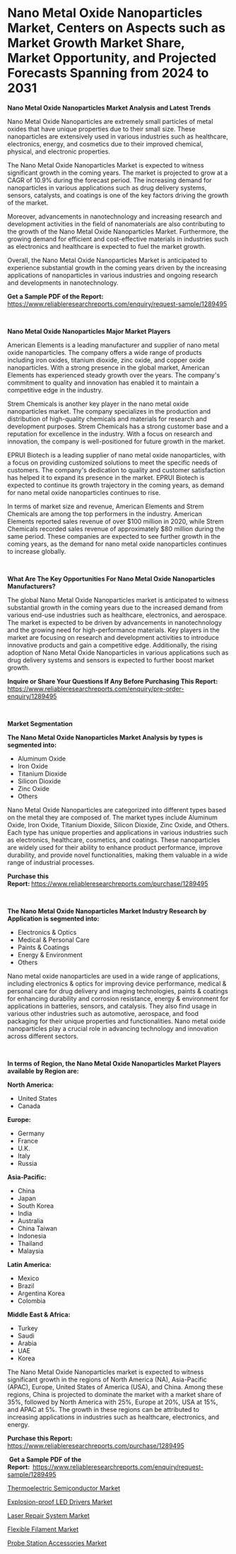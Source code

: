 <p><h1>Nano Metal Oxide Nanoparticles Market, Centers on Aspects such as Market Growth Market Share, Market Opportunity, and Projected Forecasts Spanning from 2024 to 2031</h1></p><p><strong>Nano Metal Oxide Nanoparticles Market Analysis and Latest Trends</strong></p>
<p><p>Nano Metal Oxide Nanoparticles are extremely small particles of metal oxides that have unique properties due to their small size. These nanoparticles are extensively used in various industries such as healthcare, electronics, energy, and cosmetics due to their improved chemical, physical, and electronic properties.</p><p>The Nano Metal Oxide Nanoparticles Market is expected to witness significant growth in the coming years. The market is projected to grow at a CAGR of 10.9% during the forecast period. The increasing demand for nanoparticles in various applications such as drug delivery systems, sensors, catalysts, and coatings is one of the key factors driving the growth of the market.</p><p>Moreover, advancements in nanotechnology and increasing research and development activities in the field of nanomaterials are also contributing to the growth of the Nano Metal Oxide Nanoparticles Market. Furthermore, the growing demand for efficient and cost-effective materials in industries such as electronics and healthcare is expected to fuel the market growth.</p><p>Overall, the Nano Metal Oxide Nanoparticles Market is anticipated to experience substantial growth in the coming years driven by the increasing applications of nanoparticles in various industries and ongoing research and developments in nanotechnology.</p></p>
<p><strong>Get a Sample PDF of the Report:&nbsp;</strong> <a href="https://www.reliableresearchreports.com/enquiry/request-sample/1289495">https://www.reliableresearchreports.com/enquiry/request-sample/1289495</a></p>
<p>&nbsp;</p>
<p><strong>Nano Metal Oxide Nanoparticles Major Market Players</strong></p>
<p><p>American Elements is a leading manufacturer and supplier of nano metal oxide nanoparticles. The company offers a wide range of products including iron oxides, titanium dioxide, zinc oxide, and copper oxide nanoparticles. With a strong presence in the global market, American Elements has experienced steady growth over the years. The company's commitment to quality and innovation has enabled it to maintain a competitive edge in the industry.</p><p>Strem Chemicals is another key player in the nano metal oxide nanoparticles market. The company specializes in the production and distribution of high-quality chemicals and materials for research and development purposes. Strem Chemicals has a strong customer base and a reputation for excellence in the industry. With a focus on research and innovation, the company is well-positioned for future growth in the market.</p><p>EPRUI Biotech is a leading supplier of nano metal oxide nanoparticles, with a focus on providing customized solutions to meet the specific needs of customers. The company's dedication to quality and customer satisfaction has helped it to expand its presence in the market. EPRUI Biotech is expected to continue its growth trajectory in the coming years, as demand for nano metal oxide nanoparticles continues to rise.</p><p>In terms of market size and revenue, American Elements and Strem Chemicals are among the top performers in the industry. American Elements reported sales revenue of over $100 million in 2020, while Strem Chemicals recorded sales revenue of approximately $80 million during the same period. These companies are expected to see further growth in the coming years, as the demand for nano metal oxide nanoparticles continues to increase globally.</p></p>
<p>&nbsp;</p>
<p><strong>What Are The Key Opportunities For Nano Metal Oxide Nanoparticles Manufacturers?</strong></p>
<p><p>The global Nano Metal Oxide Nanoparticles market is anticipated to witness substantial growth in the coming years due to the increased demand from various end-use industries such as healthcare, electronics, and aerospace. The market is expected to be driven by advancements in nanotechnology and the growing need for high-performance materials. Key players in the market are focusing on research and development activities to introduce innovative products and gain a competitive edge. Additionally, the rising adoption of Nano Metal Oxide Nanoparticles in various applications such as drug delivery systems and sensors is expected to further boost market growth.</p></p>
<p><strong>Inquire or Share Your Questions If Any Before Purchasing This Report:</strong> <a href="https://www.reliableresearchreports.com/enquiry/pre-order-enquiry/1289495">https://www.reliableresearchreports.com/enquiry/pre-order-enquiry/1289495</a></p>
<p>&nbsp;</p>
<p><strong>Market Segmentation</strong></p>
<p><strong>The Nano Metal Oxide Nanoparticles Market Analysis by types is segmented into:</strong></p>
<p><ul><li>Aluminum Oxide</li><li>Iron Oxide</li><li>Titanium Dioxide</li><li>Silicon Dioxide</li><li>Zinc Oxide</li><li>Others</li></ul></p>
<p><p>Nano Metal Oxide Nanoparticles are categorized into different types based on the metal they are composed of. The market types include Aluminum Oxide, Iron Oxide, Titanium Dioxide, Silicon Dioxide, Zinc Oxide, and Others. Each type has unique properties and applications in various industries such as electronics, healthcare, cosmetics, and coatings. These nanoparticles are widely used for their ability to enhance product performance, improve durability, and provide novel functionalities, making them valuable in a wide range of industrial processes.</p></p>
<p><strong>Purchase this Report:&nbsp;</strong><a href="https://www.reliableresearchreports.com/purchase/1289495">https://www.reliableresearchreports.com/purchase/1289495</a></p>
<p>&nbsp;</p>
<p><strong>The Nano Metal Oxide Nanoparticles Market Industry Research by Application is segmented into:</strong></p>
<p><ul><li>Electronics & Optics</li><li>Medical & Personal Care</li><li>Paints & Coatings</li><li>Energy & Environment</li><li>Others</li></ul></p>
<p><p>Nano metal oxide nanoparticles are used in a wide range of applications, including electronics & optics for improving device performance, medical & personal care for drug delivery and imaging technologies, paints & coatings for enhancing durability and corrosion resistance, energy & environment for applications in batteries, sensors, and catalysis. They also find usage in various other industries such as automotive, aerospace, and food packaging for their unique properties and functionalities. Nano metal oxide nanoparticles play a crucial role in advancing technology and innovation across different sectors.</p></p>
<p>&nbsp;</p>
<p><strong>In terms of Region, the Nano Metal Oxide Nanoparticles Market Players available by Region are:</strong></p>
<p>
    <p> <strong> North America: </strong>
        <ul>
            <li>United States</li>
            <li>Canada</li>
        </ul>
        </p> 
    <p> <strong> Europe: </strong>
        <ul>
            <li>Germany</li>
            <li>France</li>
            <li>U.K.</li>
            <li>Italy</li>
            <li>Russia</li>
        </ul>
        </p> 
    <p> <strong> Asia-Pacific: </strong>
        <ul>
            <li>China</li>
            <li>Japan</li>
            <li>South Korea</li>
            <li>India</li>
            <li>Australia</li>
            <li>China Taiwan</li>
            <li>Indonesia</li>
            <li>Thailand</li>
            <li>Malaysia</li>
        </ul>
        </p> 
    <p> <strong> Latin America: </strong>
        <ul>
            <li>Mexico</li>
            <li>Brazil</li>
            <li>Argentina Korea</li>
            <li>Colombia</li>
        </ul>
        </p> 
    <p> <strong> Middle East & Africa: </strong>
        <ul>
            <li>Turkey</li>
            <li>Saudi</li>
            <li>Arabia</li>
            <li>UAE</li>
            <li>Korea</li>
        </ul>
    </p>
    </p>
<p><p>The Nano Metal Oxide Nanoparticles market is expected to witness significant growth in the regions of North America (NA), Asia-Pacific (APAC), Europe, United States of America (USA), and China. Among these regions, China is projected to dominate the market with a market share of 35%, followed by North America with 25%, Europe at 20%, USA at 15%, and APAC at 5%. The growth in these regions can be attributed to increasing applications in industries such as healthcare, electronics, and energy.</p></p>
<p><strong>Purchase this Report: </strong><a href="https://www.reliableresearchreports.com/purchase/1289495">https://www.reliableresearchreports.com/purchase/1289495</a></p>
<p>&nbsp;<strong>Get a Sample PDF of the Report:&nbsp;&nbsp;</strong><a href="https://www.reliableresearchreports.com/enquiry/request-sample/1289495">https://www.reliableresearchreports.com/enquiry/request-sample/1289495</a></p>
<p><strong></strong></p>
<p><p><a href="https://view.publitas.com/reportprime-1/thermoelectric-semiconductor-market-share-market-new-trends-analysis-report-by-type-by-application-by-end-use-by-region-and-segment-forecasts-2024-2031/">Thermoelectric Semiconductor Market</a></p><p><a href="https://github.com/lataunyatinikmelvin59ilbd0dv/Market-Research-Report-List-1/blob/main/explosion-proof-led-drivers-market.md">Explosion-proof LED Drivers Market</a></p><p><a href="https://nifty-kite-d51.notion.site/Laser-Repair-System-Market-Size-Growth-and-Forecast-from-2024-2031-f301d411e19b46ca9996171cd39f2319">Laser Repair System Market</a></p><p><a href="https://view.publitas.com/reportprime-1/decoding-the-flexible-filament-market-a-deep-dive-into-the-latest-market-trends-market-segmentation-and-competitive-analysis/">Flexible Filament Market</a></p><p><a href="https://ivy-potential-64b.notion.site/Probe-Station-Accessories-Market-Research-Report-Provides-Critical-Insights-that-can-help-Shape-Busi-57d452f653d3437587e0432684be6c31">Probe Station Accessories Market</a></p></p>